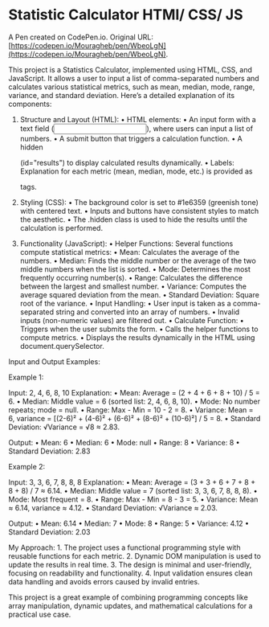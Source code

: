 # Statistic Calculator HTMl/ CSS/ JS

A Pen created on CodePen.io. Original URL: [https://codepen.io/Mouragheb/pen/WbeoLgN](https://codepen.io/Mouragheb/pen/WbeoLgN).

This project is a Statistics Calculator, implemented using HTML, CSS, and JavaScript. It allows a user to input a list of comma-separated numbers and calculates various statistical metrics, such as mean, median, mode, range, variance, and standard deviation. Here’s a detailed explanation of its components:

1. Structure and Layout (HTML):
	•	HTML elements:
	•	An input form with a text field (<input>), where users can input a list of numbers.
	•	A submit button that triggers a calculation function.
	•	A hidden <div> (id="results") to display calculated results dynamically.
	•	Labels: Explanation for each metric (mean, median, mode, etc.) is provided as <p> tags.

2. Styling (CSS):
	•	The background color is set to #1e6359 (greenish tone) with centered text.
	•	Inputs and buttons have consistent styles to match the aesthetic.
	•	The .hidden class is used to hide the results until the calculation is performed.

3. Functionality (JavaScript):
	•	Helper Functions: Several functions compute statistical metrics:
	•	Mean: Calculates the average of the numbers.
	•	Median: Finds the middle number or the average of the two middle numbers when the list is sorted.
	•	Mode: Determines the most frequently occurring number(s).
	•	Range: Calculates the difference between the largest and smallest number.
	•	Variance: Computes the average squared deviation from the mean.
	•	Standard Deviation: Square root of the variance.
	•	Input Handling:
	•	User input is taken as a comma-separated string and converted into an array of numbers.
	•	Invalid inputs (non-numeric values) are filtered out.
	•	Calculate Function:
	•	Triggers when the user submits the form.
	•	Calls the helper functions to compute metrics.
	•	Displays the results dynamically in the HTML using document.querySelector.

Input and Output Examples:

Example 1:

Input: 2, 4, 6, 8, 10
Explanation:
	•	Mean: Average = (2 + 4 + 6 + 8 + 10) / 5 = 6.
	•	Median: Middle value = 6 (sorted list: 2, 4, 6, 8, 10).
	•	Mode: No number repeats; mode = null.
	•	Range: Max - Min = 10 - 2 = 8.
	•	Variance: Mean = 6, variance = [(2-6)² + (4-6)² + (6-6)² + (8-6)² + (10-6)²] / 5 = 8.
	•	Standard Deviation: √Variance = √8 ≈ 2.83.

Output:
	•	Mean: 6
	•	Median: 6
	•	Mode: null
	•	Range: 8
	•	Variance: 8
	•	Standard Deviation: 2.83

Example 2:

Input: 3, 3, 6, 7, 8, 8, 8
Explanation:
	•	Mean: Average = (3 + 3 + 6 + 7 + 8 + 8 + 8) / 7 ≈ 6.14.
	•	Median: Middle value = 7 (sorted list: 3, 3, 6, 7, 8, 8, 8).
	•	Mode: Most frequent = 8.
	•	Range: Max - Min = 8 - 3 = 5.
	•	Variance: Mean ≈ 6.14, variance ≈ 4.12.
	•	Standard Deviation: √Variance ≈ 2.03.

Output:
	•	Mean: 6.14
	•	Median: 7
	•	Mode: 8
	•	Range: 5
	•	Variance: 4.12
	•	Standard Deviation: 2.03

My Approach:
	1.	The project uses a functional programming style with reusable functions for each metric.
	2.	Dynamic DOM manipulation is used to update the results in real time.
	3.	The design is minimal and user-friendly, focusing on readability and functionality.
	4.	Input validation ensures clean data handling and avoids errors caused by invalid entries.

This project is a great example of combining programming concepts like array manipulation, dynamic updates, and mathematical calculations for a practical use case.
